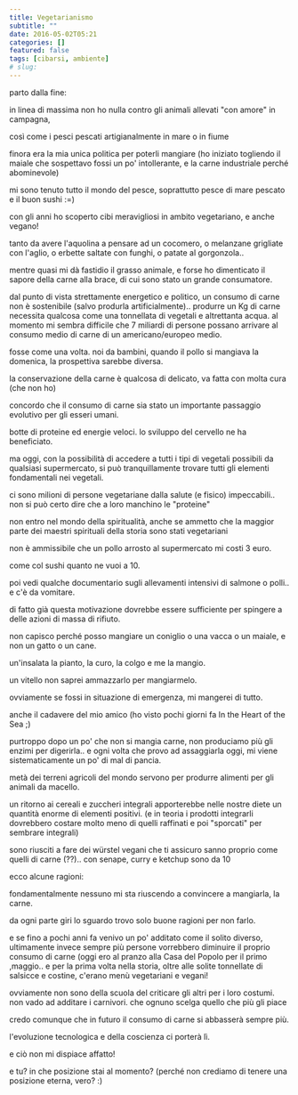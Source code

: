 ```yaml
---
title: Vegetarianismo
subtitle: ""
date: 2016-05-02T05:21
categories: []
featured: false
tags: [cibarsi, ambiente]
# slug: 
---
```


parto dalla fine:

in linea di massima non ho nulla contro gli animali allevati "con amore" in campagna,

così come i pesci pescati artigianalmente in mare o in fiume

finora era la mia unica politica per poterli mangiare (ho iniziato togliendo il maiale che sospettavo fossi un po' intollerante, e la carne industriale perché abominevole)

mi sono tenuto tutto il mondo del pesce, soprattutto pesce di mare pescato e il buon sushi :=)

con gli anni ho scoperto cibi meravigliosi in ambito vegetariano, e anche vegano\!

tanto da avere l'aquolina a pensare ad un cocomero, o melanzane grigliate con l'aglio, o erbette saltate con funghi, o patate al gorgonzola..

mentre quasi mi dà fastidio il grasso animale, e forse ho dimenticato il sapore della carne alla brace, di cui sono stato un grande consumatore.

dal punto di vista strettamente energetico e politico, un consumo di carne non è sostenibile (salvo produrla artificialmente).. produrre un Kg di carne necessita qualcosa come una tonnellata di vegetali e altrettanta acqua. al momento mi sembra difficile che 7 miliardi di persone possano arrivare al consumo medio di carne di un americano/europeo medio.

fosse come una volta. noi da bambini, quando il pollo si mangiava la domenica, la prospettiva sarebbe diversa.

la conservazione della carne è qualcosa di delicato, va fatta con molta cura (che non ho)

concordo che il consumo di carne sia stato un importante passaggio evolutivo per gli esseri umani.

botte di proteine ed energie veloci. lo sviluppo del cervello ne ha beneficiato.

ma oggi, con la possibilità di accedere a tutti i tipi di vegetali possibili da qualsiasi supermercato, si può tranquillamente trovare tutti gli elementi fondamentali nei vegetali.

ci sono milioni di persone vegetariane dalla salute (e fisico) impeccabili.. non si può certo dire che a loro manchino le "proteine"

non entro nel mondo della spiritualità, anche se ammetto che la maggior parte dei maestri spirituali della storia sono stati vegetariani

non è ammissibile che un pollo arrosto al supermercato mi costi 3 euro.

come col sushi quanto ne vuoi a 10.

poi vedi qualche documentario sugli allevamenti intensivi di salmone o polli.. e c'è da vomitare.

di fatto già questa motivazione dovrebbe essere sufficiente per spingere a delle azioni di massa di rifiuto.

non capisco perché posso mangiare un coniglio o una vacca o un maiale, e non un gatto o un cane.

un'insalata la pianto, la curo, la colgo e me la mangio.

un vitello non saprei ammazzarlo per mangiarmelo.

ovviamente se fossi in situazione di emergenza, mi mangerei di tutto.

anche il cadavere del mio amico (ho visto pochi giorni fa In the Heart of the Sea ;)

purtroppo dopo un po' che non si mangia carne, non produciamo più gli enzimi per digerirla.. e ogni volta che provo ad assaggiarla oggi, mi viene sistematicamente un po' di mal di pancia.

metà dei terreni agricoli del mondo servono per produrre alimenti per gli animali da macello.

un ritorno ai cereali e zuccheri integrali apporterebbe nelle nostre diete un quantità enorme di elementi positivi. (e in teoria i prodotti integrarli dovrebbero costare molto meno di quelli raffinati e poi "sporcati" per sembrare integrali)

sono riusciti a fare dei würstel vegani che ti assicuro sanno proprio come quelli di carne (??).. con senape, curry e ketchup sono da 10

ecco alcune ragioni:

fondamentalmente nessuno mi sta riuscendo a convincere a mangiarla, la carne.

da ogni parte giri lo sguardo trovo solo buone ragioni per non farlo.

e se fino a pochi anni fa venivo un po' additato come il solito diverso, ultimamente invece sempre più persone vorrebbero diminuire il proprio consumo di carne (oggi ero al pranzo alla Casa del Popolo per il primo ,maggio.. e per la prima volta nella storia, oltre alle solite tonnellate di salsicce e costine, c'erano menù vegetariani e vegani!

ovviamente non sono della scuola del criticare gli altri per i loro costumi. non vado ad additare i carnivori. che ognuno scelga quello che più gli piace

credo comunque che in futuro il consumo di carne si abbasserà sempre più.

l'evoluzione tecnologica e della coscienza ci porterà lì.

e ciò non mi dispiace affatto!

e tu? in che posizione stai al momento? (perché non crediamo di tenere una posizione eterna, vero? :)

